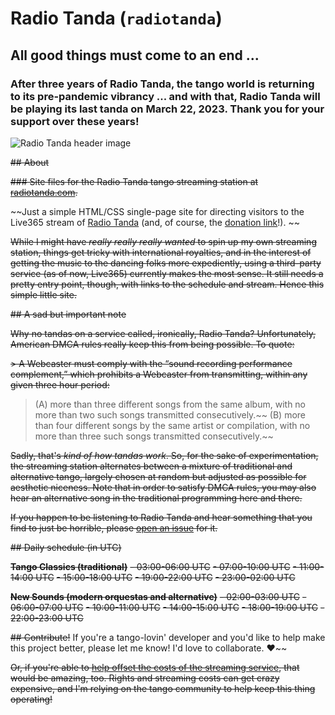 # Radio Tanda (`radiotanda`)

## All good things must come to an end ...

### After three years of Radio Tanda, the tango world is returning to its pre-pandemic vibrancy ... and with that, Radio Tanda will be playing its last tanda on March 22, 2023. Thank you for your support over these years!

![Radio Tanda header image](https://repository-images.githubusercontent.com/266480642/7856f580-9d54-11ea-8369-47fe2d00e44b)

~~## About~~

~~### Site files for the Radio Tanda tango streaming station at [radiotanda.com](http://www.radiotanda.com).~~

~~Just a simple HTML/CSS single-page site for directing visitors to the Live365 stream of [Radio Tanda](http://www.radiotanda.com) (and, of course, the [donation link](https://ko-fi.com/radiotanda)!). ~~

~~While I might have *really really really wanted* to spin up my own streaming station, things get tricky with international royalties, and in the interest of getting the music to the dancing folks more expediently, using a third-party service (as of now, Live365) currently makes the most sense. It still needs a pretty entry point, though, with links to the schedule and stream. Hence this simple little site.~~

~~## A sad but important note~~

~~Why no tandas on a service called, ironically, Radio Tanda? Unfortunately, American DMCA rules really keep this from being possible. To quote:~~

~~> A Webcaster must comply with the “sound recording performance complement,” which prohibits a Webcaster from transmitting, within any given three hour period:~~
> (A) more than three different songs from the same album, with no more than two such songs transmitted consecutively.~~
> (B) more than four different songs by the same artist or compilation, with no more than three such songs transmitted consecutively.~~

~~Sadly, that's *kind of how tandas work*. So, for the sake of experimentation, the streaming station alternates between a mixture of traditional and alternative tango, largely chosen at random but adjusted as possible for aesthetic niceness. Note that in order to satisfy DMCA rules, you may also hear an alternative song in the traditional programming here and there.~~

~~If you happen to be listening to Radio Tanda and hear something that you find to just be horrible, please [open an issue](https://github.com/jessicaschilling/radiotanda/issues/new?assignees=jessicaschilling&labels=&template=song-problem.md&title=Incorrect%2Fawful+song%3A+%28song+title+here%29) for it.~~

~~## Daily schedule (in UTC)~~

~~**Tango Classics (traditional)**~~
~~- 03:00-06:00 UTC~~
~~- 07:00-10:00 UTC~~
~~- 11:00-14:00 UTC~~
~~- 15:00-18:00 UTC~~
~~- 19:00-22:00 UTC~~
~~- 23:00-02:00 UTC~~

~~**New Sounds (modern orquestas and alternative)**~~
~~- 02:00-03:00 UTC~~
~~- 06:00-07:00 UTC~~
~~- 10:00-11:00 UTC~~
~~- 14:00-15:00 UTC~~
~~- 18:00-19:00 UTC~~
~~- 22:00-23:00 UTC~~

~~## Contribute!~~
If you're a tango-lovin' developer and you'd like to help make this project better, please let me know! I'd love to collaborate. :heart:~~

~~Or, if you're able to [help offset the costs of the streaming service](https://ko-fi.com/radiotanda), that would be amazing, too. Rights and streaming costs can get crazy expensive, and I'm relying on the tango community to help keep this thing operating!~~
